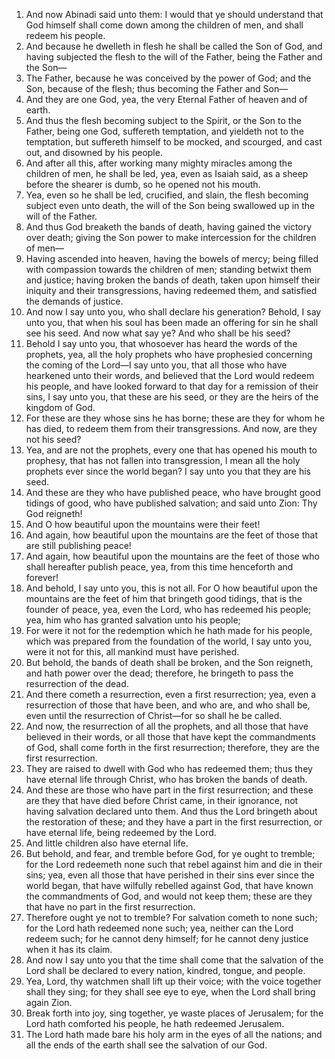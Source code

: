 1. And now Abinadi said unto them: I would that ye should understand that God himself shall come down among the children of men, and shall redeem his people.
2. And because he dwelleth in flesh he shall be called the Son of God, and having subjected the flesh to the will of the Father, being the Father and the Son—
3. The Father, because he was conceived by the power of God; and the Son, because of the flesh; thus becoming the Father and Son—
4. And they are one God, yea, the very Eternal Father of heaven and of earth.
5. And thus the flesh becoming subject to the Spirit, or the Son to the Father, being one God, suffereth temptation, and yieldeth not to the temptation, but suffereth himself to be mocked, and scourged, and cast out, and disowned by his people.
6. And after all this, after working many mighty miracles among the children of men, he shall be led, yea, even as Isaiah said, as a sheep before the shearer is dumb, so he opened not his mouth.
7. Yea, even so he shall be led, crucified, and slain, the flesh becoming subject even unto death, the will of the Son being swallowed up in the will of the Father.
8. And thus God breaketh the bands of death, having gained the victory over death; giving the Son power to make intercession for the children of men—
9. Having ascended into heaven, having the bowels of mercy; being filled with compassion towards the children of men; standing betwixt them and justice; having broken the bands of death, taken upon himself their iniquity and their transgressions, having redeemed them, and satisfied the demands of justice.
10. And now I say unto you, who shall declare his generation? Behold, I say unto you, that when his soul has been made an offering for sin he shall see his seed. And now what say ye? And who shall be his seed?
11. Behold I say unto you, that whosoever has heard the words of the prophets, yea, all the holy prophets who have prophesied concerning the coming of the Lord—I say unto you, that all those who have hearkened unto their words, and believed that the Lord would redeem his people, and have looked forward to that day for a remission of their sins, I say unto you, that these are his seed, or they are the heirs of the kingdom of God.
12. For these are they whose sins he has borne; these are they for whom he has died, to redeem them from their transgressions. And now, are they not his seed?
13. Yea, and are not the prophets, every one that has opened his mouth to prophesy, that has not fallen into transgression, I mean all the holy prophets ever since the world began? I say unto you that they are his seed.
14. And these are they who have published peace, who have brought good tidings of good, who have published salvation; and said unto Zion: Thy God reigneth!
15. And O how beautiful upon the mountains were their feet!
16. And again, how beautiful upon the mountains are the feet of those that are still publishing peace!
17. And again, how beautiful upon the mountains are the feet of those who shall hereafter publish peace, yea, from this time henceforth and forever!
18. And behold, I say unto you, this is not all. For O how beautiful upon the mountains are the feet of him that bringeth good tidings, that is the founder of peace, yea, even the Lord, who has redeemed his people; yea, him who has granted salvation unto his people;
19. For were it not for the redemption which he hath made for his people, which was prepared from the foundation of the world, I say unto you, were it not for this, all mankind must have perished.
20. But behold, the bands of death shall be broken, and the Son reigneth, and hath power over the dead; therefore, he bringeth to pass the resurrection of the dead.
21. And there cometh a resurrection, even a first resurrection; yea, even a resurrection of those that have been, and who are, and who shall be, even until the resurrection of Christ—for so shall he be called.
22. And now, the resurrection of all the prophets, and all those that have believed in their words, or all those that have kept the commandments of God, shall come forth in the first resurrection; therefore, they are the first resurrection.
23. They are raised to dwell with God who has redeemed them; thus they have eternal life through Christ, who has broken the bands of death.
24. And these are those who have part in the first resurrection; and these are they that have died before Christ came, in their ignorance, not having salvation declared unto them. And thus the Lord bringeth about the restoration of these; and they have a part in the first resurrection, or have eternal life, being redeemed by the Lord.
25. And little children also have eternal life.
26. But behold, and fear, and tremble before God, for ye ought to tremble; for the Lord redeemeth none such that rebel against him and die in their sins; yea, even all those that have perished in their sins ever since the world began, that have wilfully rebelled against God, that have known the commandments of God, and would not keep them; these are they that have no part in the first resurrection.
27. Therefore ought ye not to tremble? For salvation cometh to none such; for the Lord hath redeemed none such; yea, neither can the Lord redeem such; for he cannot deny himself; for he cannot deny justice when it has its claim.
28. And now I say unto you that the time shall come that the salvation of the Lord shall be declared to every nation, kindred, tongue, and people.
29. Yea, Lord, thy watchmen shall lift up their voice; with the voice together shall they sing; for they shall see eye to eye, when the Lord shall bring again Zion.
30. Break forth into joy, sing together, ye waste places of Jerusalem; for the Lord hath comforted his people, he hath redeemed Jerusalem.
31. The Lord hath made bare his holy arm in the eyes of all the nations; and all the ends of the earth shall see the salvation of our God.
